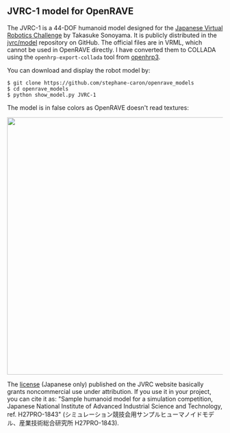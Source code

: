 ## JVRC-1 model for OpenRAVE

The JVRC-1 is a 44-DOF humanoid model designed for the [Japanese Virtual
Robotics Challenge](http://www.jvrc.org/) by Takasuke Sonoyama. It is publicly
distributed in the [jvrc/model](https://github.com/jvrc/model) repository on
GitHub. The official files are in VRML, which cannot be used in OpenRAVE
directly. I have converted them to COLLADA using the ``openhrp-export-collada``
tool from [openhrp3](https://github.com/fkanehiro/openhrp3).

You can download and display the robot model by:
```
$ git clone https://github.com/stephane-caron/openrave_models
$ cd openrave_models
$ python show_model.py JVRC-1
```
The model is in false colors as OpenRAVE doesn't read textures:

<img src="https://scaron.info/images/openrave/jvrc-1.png" width="600">

The [license](http://www.jvrc.org/en/humanoid/JVRC-1/agreement.html) (Japanese
only) published on the JVRC website basically grants noncommercial use under
attribution. If you use it in your project, you can cite it as: "Sample
humanoid model for a simulation competition, Japanese National Institute of
Advanced Industrial Science and Technology, ref. H27PRO-1843"
(シミュレーション競技会用サンプルヒューマノイドモデル、産業技術総合研究所
H27PRO-1843).
